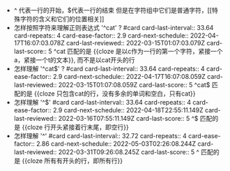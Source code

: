 - ^ 代表一行的开始，$代表一行的结束
  但是在字符组中它们是普通字符，[[特殊字符的含义和它们的位置相关]]
- 怎样按照字符来理解正则表达式 '^cat' ?  #card
  card-last-interval:: 33.64
  card-repeats:: 4
  card-ease-factor:: 2.9
  card-next-schedule:: 2022-04-17T16:07:03.078Z
  card-last-reviewed:: 2022-03-15T01:07:03.079Z
  card-last-score:: 5
  ^cat 匹配的是 {{cloze 是以c作为一行的第一个字符，紧接一个a，紧接一个t的文本}}, 而不是以cat开头的行
- 怎样理解 '^cat$' ? #card
  card-last-interval:: 33.64
  card-repeats:: 4
  card-ease-factor:: 2.9
  card-next-schedule:: 2022-04-17T16:07:08.059Z
  card-last-reviewed:: 2022-03-15T01:07:08.059Z
  card-last-score:: 5
  ^cat$ 匹配的是 {{cloze 只包含cat的行，没有多余的单词和空白，只有cat}}
- 怎样理解 '^$' #card
  card-last-interval:: 33.64
  card-repeats:: 4
  card-ease-factor:: 2.9
  card-next-schedule:: 2022-04-18T22:55:11.149Z
  card-last-reviewed:: 2022-03-16T07:55:11.149Z
  card-last-score:: 5
  ^$ 匹配的是 {{cloze 行开头紧接着行末尾，即空行}}
- 怎样理解 '^' #card
  card-last-interval:: 32.72
  card-repeats:: 4
  card-ease-factor:: 2.86
  card-next-schedule:: 2022-05-03T02:26:08.244Z
  card-last-reviewed:: 2022-03-31T09:26:08.245Z
  card-last-score:: 5
  ^ 匹配的是 {{cloze 所有有开头的行，即所有行}}